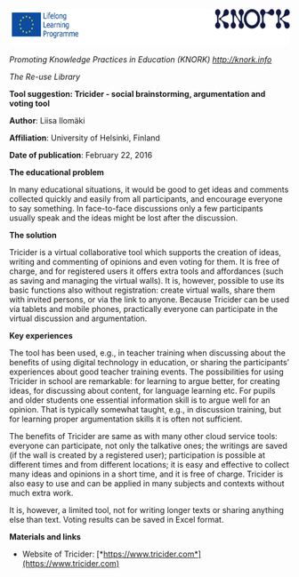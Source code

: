 <img src="img100/media/image01.png" width="624" height="65" />

*Promoting Knowledge Practices in Education (KNORK) http://knork.info*

*The Re-use Library*

**Tool suggestion: Tricider - social brainstorming, argumentation and voting tool**

**Author**: Liisa Ilomäki

**Affiliation**: University of Helsinki, Finland

**Date of publication**: February 22, 2016

**The educational problem**

In many educational situations, it would be good to get ideas and comments collected quickly and easily from all participants, and encourage everyone to say something. In face-to-face discussions only a few participants usually speak and the ideas might be lost after the discussion.

**The solution**

Tricider is a virtual collaborative tool which supports the creation of ideas, writing and commenting of opinions and even voting for them. It is free of charge, and for registered users it offers extra tools and affordances (such as saving and managing the virtual walls). It is, however, possible to use its basic functions also without registration: create virtual walls, share them with invited persons, or via the link to anyone. Because Tricider can be used via tablets and mobile phones, practically everyone can participate in the virtual discussion and argumentation.

**Key experiences**

The tool has been used, e.g., in teacher training when discussing about the benefits of using digital technology in education, or sharing the participants’ experiences about good teacher training events. The possibilities for using Tricider in school are remarkable: for learning to argue better, for creating ideas, for discussing about content, for language learning etc. For pupils and older students one essential information skill is to argue well for an opinion. That is typically somewhat taught, e.g., in discussion training, but for learning proper argumentation skills it is often not sufficient.

The benefits of Tricider are same as with many other cloud service tools: everyone can participate, not only the talkative ones; the writings are saved (if the wall is created by a registered user); participation is possible at different times and from different locations; it is easy and effective to collect many ideas and opinions in a short time, and it is free of charge. Tricider is also easy to use and can be applied in many subjects and contexts without much extra work.

It is, however, a limited tool, not for writing longer texts or sharing anything else than text. Voting results can be saved in Excel format.

**Materials and links**

-   Website of Tricider: [*https://www.tricider.com*](https://www.tricider.com)


